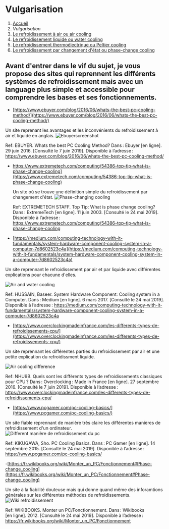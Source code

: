 <h1> Vulgarisation </h1>

1. [Accueil](index.md)
1. *Vulgarisation*
1. [Le refroidissement à air ou air cooling](aircooling.md)
1. [Le refroidissement liquide ou water cooling](watercooling.md)
1. [Le refroidissement thermoélectrique ou Peltier cooling](peltiercooling.md)
1. [Le refroidissement par changement d'état ou phase-change cooling](phasechangecooling.md)


<h2>Avant d'entrer dans le vif du sujet, je vous propose des sites qui reprennent les différents systèmes de refroidissement mais avec un language plus simple et accessible pour comprendre les bases et ses fonctionnements.</h2>





- [https://www.ebuyer.com/blog/2016/06/whats-the-best-pc-cooling-method/](https://www.ebuyer.com/blog/2016/06/whats-the-best-pc-cooling-method/)

Un site reprenant les avantages et les inconvénients du refroidissement à air et liquide en anglais.
![Ebuyerscreenshot](/image/Ebuyer.png)

Ref: EBUYER. Whats the best PC Cooling Method? Dans : Ebuyer [en ligne]. 29 juin 2016. [Consulté le 7 juin 2019]. Disponible à l’adresse : https://www.ebuyer.com/blog/2016/06/whats-the-best-pc-cooling-method/




- https://www.extremetech.com/computing/54386-top-tip-what-is-phase-change-cooling](https://www.extremetech.com/computing/54386-top-tip-what-is-phase-change-cooling)

  Un site où se trouve une définition simple du refroidissement par changement d'état. 
  ![Phase-changing cooling](/image/changecoolingextremeTech.png)
  
  Ref: EXTREMETECH STAFF. Top Tip: What is phase change cooling? Dans : ExtremeTech [en ligne]. 11 juin 2003. [Consulté le 24 mai 2019]. Disponible à l’adresse : https://www.extremetech.com/computing/54386-top-tip-what-is-phase-change-cooling




- [https://medium.com/computing-technology-with-it-fundamentals/system-hardware-component-cooling-system-in-a-computer-7d8602523c4a](https://medium.com/computing-technology-with-it-fundamentals/system-hardware-component-cooling-system-in-a-computer-7d8602523c4a)

Un site reprennant le refroidissement par air et par liquide avec différentes explications pour chacune d'elles.

![Air and water cooling](/image/coolingsystemehussain.png)

Ref: HUSSAIN, Baseer. System Hardware Component: Cooling system in a Computer. Dans : Medium [en ligne]. 6 mars 2017. [Consulté le 24 mai 2019]. Disponible à l’adresse : https://medium.com/computing-technology-with-it-fundamentals/system-hardware-component-cooling-system-in-a-computer-7d8602523c4a



                                                                                                                                              
- [https://www.overclockingmadeinfrance.com/les-differents-types-de-refroidissements-cpu/](https://www.overclockingmadeinfrance.com/les-differents-types-de-refroidissements-cpu/)

Un site reprennant les différentes parties du refroidissement par air et une petite explication du refroidissment liquide.<br />

![Air cooling difference](/image/aircoolingdiff.jpg)

Ref: NHU9B. Quels sont les différents types de refroidissements classiques pour CPU ? Dans : Overclocking : Made in France [en ligne]. 27 septembre 2016. [Consulté le 7 juin 2019]. Disponible à l’adresse : https://www.overclockingmadeinfrance.com/les-differents-types-de-refroidissements-cpu/




- [https://www.pcgamer.com/pc-cooling-basics/](https://www.pcgamer.com/pc-cooling-basics/)

Un site fiable reprennant de manière très claire les différentes manières de refroidissement d'un ordinateur.
![Different manière de refroidissement du pc](/image/diffcooling.jpg)

Ref: KIKUGAWA, Sho. PC Cooling Basics. Dans : PC Gamer [en ligne]. 14 septembre 2015. [Consulté le 24 mai 2019]. Disponible à l’adresse : https://www.pcgamer.com/pc-cooling-basics/




-[https://fr.wikibooks.org/wiki/Monter_un_PC/Fonctionnement#Phase-change_cooling](https://fr.wikibooks.org/wiki/Monter_un_PC/Fonctionnement#Phase-change_cooling)

Un site à la fiabilité douteuse mais qui donne quand même des inforamtions générales sur les différentes méthodes de refroidissements.
![Wiki refroidissement](/image/wikicooling.png)

Ref: WIKIBOOKS. Monter un PC/Fonctionnement. Dans : Wikibooks [en ligne]. 2012. [Consulté le 24 mai 2019]. Disponible à l’adresse : https://fr.wikibooks.org/wiki/Monter_un_PC/Fonctionnement




